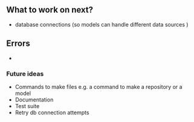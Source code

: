 ## What to work on next?
- database connections (so models can handle different data sources )

## Errors
-

### Future ideas
- Commands to make files e.g. a command to make a repository or a model
- Documentation
- Test suite
- Retry db connection attempts